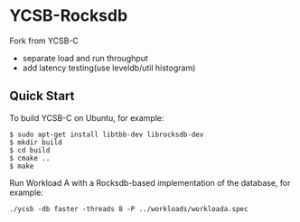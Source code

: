 # YCSB-Rocksdb

Fork from YCSB-C
- separate load and run throughput
- add latency testing(use leveldb/util histogram)

## Quick Start

To build YCSB-C on Ubuntu, for example:

```
$ sudo apt-get install libtbb-dev librocksdb-dev
$ mkdir build
$ cd build
$ cmake ..
$ make
```

Run Workload A with a Rocksdb-based
implementation of the database, for example:
```
./ycsb -db faster -threads 8 -P ../workloads/workloada.spec
```
